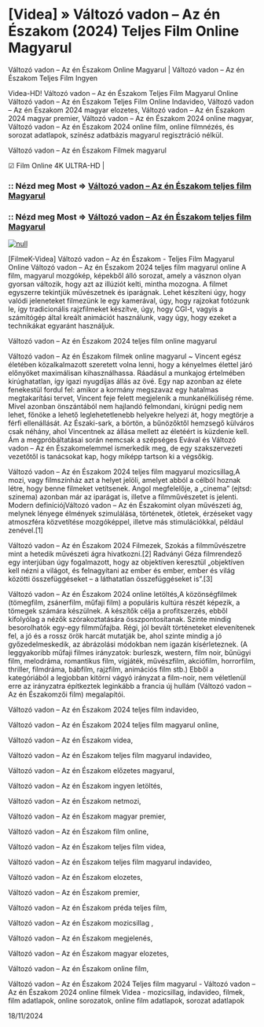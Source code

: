 # [Videa] » Változó vadon – Az én Északom (2024) Teljes Film Online Magyarul

Változó vadon – Az én Északom Online Magyarul | Változó vadon – Az én Északom Teljes Film Ingyen

Videa-HD! Változó vadon – Az én Északom Teljes Film Magyarul Online Változó vadon – Az én Északom Teljes Film Online Indavideo, Változó vadon – Az én Északom 2024 magyar elozetes, Változó vadon – Az én Északom 2024 magyar premier, Változó vadon – Az én Északom 2024 online magyar, Változó vadon – Az én Északom 2024 online film, online filmnézés, és sorozat adatlapok, színész adatbázis magyarul regisztráció nélkül.

Változó vadon – Az én Északom Filmek magyarul

☑ Film Online 4K ULTRA-HD |

### :: Nézd meg Most => [Változó vadon – Az én Északom teljes film Magyarul](https://t.co/9EeIx2rmje)

### :: Nézd meg Most => [Változó vadon – Az én Északom teljes film Magyarul](https://t.co/9EeIx2rmje)

[![null](https://static.wixstatic.com/media/855a25_043b5abeb4ae4d35ac003198e7fe56ed~mv2.gif)](https://t.co/9EeIx2rmje)

[FilmeK-Videa] Változó vadon – Az én Északom - Teljes Film Magyarul Online Változó vadon – Az én Északom 2024 teljes film magyarul online A film, magyarul mozgókép, képekből álló sorozat, amely a vásznon olyan gyorsan változik, hogy azt az illúziót kelti, mintha mozogna. A filmet egyszerre tekintjük művészetnek és iparágnak. Lehet készíteni úgy, hogy valódi jeleneteket filmezünk le egy kamerával, úgy, hogy rajzokat fotózunk le, így tradicionális rajzfilmeket készítve, úgy, hogy CGI-t, vagyis a számítógép által kreált animációt használunk, vagy úgy, hogy ezeket a technikákat egyaránt használjuk.

Változó vadon – Az én Északom 2024 teljes film online magyarul

Változó vadon – Az én Északom filmek online magyarul ~ Vincent egész életében közalkalmazott szeretett volna lenni, hogy a kényelmes élettel járó előnyöket maximálisan kihasználhassa. Ráadásul a munkajog értelmében kirúghatatlan, így igazi nyugdíjas állás az övé. Egy nap azonban az élete fenekestül fordul fel: amikor a kormány megszavaz egy hatalmas megtakarítási tervet, Vincent feje felett megjelenik a munkanélküliség réme. Mivel azonban önszántából nem hajlandó felmondani, kirúgni pedig nem lehet, főnöke a lehető leglehetetlenebb helyekre helyezi át, hogy megtörje a férfi ellenállását. Az Északi-sark, a börtön, a bűnözőktől hemzsegő külváros csak néhány, ahol Vincentnek az állása mellett az életéért is küzdenie kell. Ám a megpróbáltatásai során nemcsak a szépséges Evával és Változó vadon – Az én Északomelemmel ismerkedik meg, de egy szakszervezeti vezetőtől is tanácsokat kap, hogy miképp tartson ki a végsőkig.

Változó vadon – Az én Északom 2024 teljes film magyarul mozicsillag,A mozi, vagy filmszínház azt a helyet jelöli, amelyet abból a célból hoznak létre, hogy benne filmeket vetítsenek. Angol megfelelője, a „cinema” (ejtsd: szinema) azonban már az iparágat is, illetve a filmművészetet is jelenti. Modern definíciójVáltozó vadon – Az én Északomint olyan művészeti ág, melynek lényege élmények szimulálása, történetek, ötletek, érzéseket vagy atmoszféra közvetítése mozgóképpel, illetve más stimulációkkal, például zenével.[1]

Változó vadon – Az én Északom 2024 Filmezek, Szokás a filmművészetre mint a hetedik művészeti ágra hivatkozni.[2] Radványi Géza filmrendező egy interjúban úgy fogalmazott, hogy az objektíven keresztül „objektíven kell nézni a világot, és felnagyítani az ember és ember, ember és világ közötti összefüggéseket – a láthatatlan összefüggéseket is”.[3]

Változó vadon – Az én Északom 2024 online letöltés,A közönségfilmek (tömegfilm, zsánerfilm, műfaji film) a populáris kultúra részét képezik, a tömegek számára készülnek. A készítők célja a profitszerzés, ebből kifolyólag a nézők szórakoztatására összpontosítanak. Szinte mindig besorolhatók egy-egy filmműfajba. Régi, jól bevált történeteket elevenítenek fel, a jó és a rossz örök harcát mutatják be, ahol szinte mindig a jó győzedelmeskedik, az ábrázolási módokban nem igazán kísérleteznek. (A leggyakoribb műfaji filmes irányzatok: burleszk, western, film noir, bűnügyi film, melodráma, romantikus film, vígjáték, művészfilm, akciófilm, horrorfilm, thriller, filmdráma, bábfilm, rajzfilm, animációs film stb.) Ebből a kategóriából a legjobban kitörni vágyó irányzat a film-noir, nem véletlenül erre az irányzatra építkeztek leginkább a francia új hullám (Változó vadon – Az én Északomzői film) megalapítói.

Változó vadon – Az én Északom 2024 teljes film indavideo,

Változó vadon – Az én Északom 2024 teljes film magyarul online,

Változó vadon – Az én Északom videa,

Változó vadon – Az én Északom teljes film magyarul indavideo,

Változó vadon – Az én Északom előzetes magyarul,

Változó vadon – Az én Északom ingyen letöltés,

Változó vadon – Az én Északom netmozi,

Változó vadon – Az én Északom magyar premier,

Változó vadon – Az én Északom film online,

Változó vadon – Az én Északom teljes film videa,

Változó vadon – Az én Északom teljes film magyarul indavideo,

Változó vadon – Az én Északom elozetes,

Változó vadon – Az én Északom premier,

Változó vadon – Az én Északom préda teljes film,

Változó vadon – Az én Északom mozicsillag ,

Változó vadon – Az én Északom megjelenés,

Változó vadon – Az én Északom magyar elozetes,

Változó vadon – Az én Északom online film,

Változó vadon – Az én Északom 2024 Teljes film magyarul - Változó vadon – Az én Északom 2024 online filmek Videa - mozicsillag, indavideo, filmek, film adatlapok, online sorozatok, online film adatlapok, sorozat adatlapok

18/11/2024
